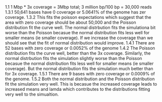 1.1 1 Mbp * 3x coverage = 3Mbp total; 3 million bp/100 bp = 30,000 reads
1.3.1 50,641 bases have 0 coverage or 5.0641% of the genome has zer coverage.
1.3.2 This fits the poisson expectations which suggest that the area with zero coverage should be about 50,000 and the Poisson distribution fit the curve well. The normal distrbution fits the simulationa bit worse than the Poisson becasue the normal distribution fits less well for smaller means (ie smaller coverage). If we increase the coverage than we should see that the fit of normal distribution would improve. 
1.4.1 There are 52 bases with zero coverage or 0.0052% of the genome
1.4.2 The Poisson distribution fits the curve well, better than the 3x coverage. Similarly, the normal distrbution fits the simulation slightly worse than the Poisson becasue the normal distribution fits less well for smaller means (ie smaller coverage). But the normal distribution fits the simulation much better than for 3x coverage.
1.5.1 There are 9 bases with zero coverage or 0.0009% of the genome.
1.5.2 Both the normal distribution and the Poisson distribution fit the simulation very well. This is becasue the increased coverage leads to increased means and lamda which contributes to the distributions fitting very well to the simualtion. 